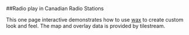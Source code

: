 ##Radio play in Canadian Radio Stations

This one page interactive demonstrates how to use [wax](https://github.com/mapbox/wax) to create custom look and feel. The map and overlay data is provided by tilestream.
